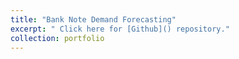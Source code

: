 ```yaml
---
title: "Bank Note Demand Forecasting"
excerpt: " Click here for [Github]() repository."
collection: portfolio
---
```


